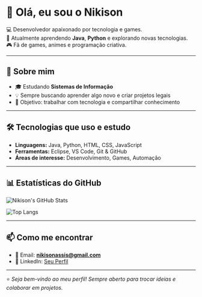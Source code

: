 # 👋 Olá, eu sou o Nikison

💻 Desenvolvedor apaixonado por tecnologia e games.  
🎯 Atualmente aprendendo **Java**, **Python** e explorando novas tecnologias.  
🎮 Fã de games, animes e programação criativa.

---

## 🚀 Sobre mim
- 🎓 Estudando **Sistemas de Informação**
- 💡 Sempre buscando aprender algo novo e criar projetos legais
- 🎯 Objetivo: trabalhar com tecnologia e compartilhar conhecimento

---

## 🛠️ Tecnologias que uso e estudo
- **Linguagens:** Java, Python, HTML, CSS, JavaScript
- **Ferramentas:** Eclipse, VS Code, Git & GitHub
- **Áreas de interesse:** Desenvolvimento, Games, Automação

---

## 📊 Estatísticas do GitHub
![Nikison's GitHub Stats](https://github-readme-stats.vercel.app/api?username=NikisonLima&show_icons=true&theme=dracula)

![Top Langs](https://github-readme-stats.vercel.app/api/top-langs/?username=NikisonLima&layout=compact&theme=dracula)

---

## 📫 Como me encontrar
- 📧 Email: **nikisonassis@gmail.com**
- 💼 LinkedIn: [Seu Perfil](https://www.linkedin.com/in/nikison-de-assis-lima-101082235)


---

⭐ _Seja bem-vindo ao meu perfil! Sempre aberto para trocar ideias e colaborar em projetos._


